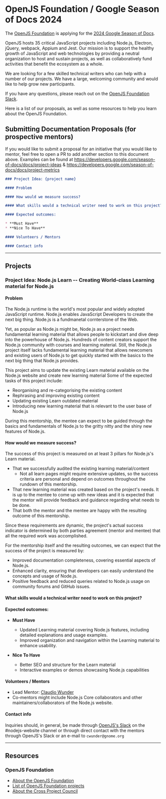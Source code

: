 # OpenJS Foundation / Google Season of Docs 2024

The [OpenJS Foundation](https://openjsf.org) is applying for the [2024 Google Season of Docs](https://developers.google.com/season-of-docs).

OpenJS hosts 35 critical JavaScript projects including Node.js, Electron, jQuery, webpack, Appium and Jest. 
Our mission is to support the healthy growth of JavaScript and web technologies by providing a neutral organization to host and sustain projects, as well as collaboratively fund activities that benefit the ecosystem as a whole.

We are looking for a few skilled technical writers who can help with a number of our projects. We have a large, welcoming community and would like to help grow new participants.

If you have any questions, please reach out on the [OpenJS Foundation Slack](https://slack.openjsf.org).

Here is a list of our proposals, as well as some resources to help you learn about the OpenJS Foundation.


## Submitting Documentation Proposals (for prospective mentors)

If you would like to submit a proposal for an initiative that you would like to mentor, feel free to open a PR to add another section to this document above. Examples can be found at https://developers.google.com/season-of-docs/docs/project-ideas & https://developers.google.com/season-of-docs/docs/project-metrics

```md
### Project Idea: {project name}

#### Problem

#### How would we measure success?

#### What skills would a technical writer need to work on this project?

#### Expected outcomes:

* **Must Have**
* **Nice To Have**

#### Volunteers / Mentors

#### Contact info

```

---

## Projects

### Project Idea: Node.js Learn -- Creating World-class Learning material for Node.js

#### Problem

The Node.js runtime is the world's most popular and widely adopted JavaScript runtime.
Node.js enables JavaScript Developers to create the next big thing. Node.js is a fundmanetal cornterstone of the Web.

Yet, as popular as Node.js might be, Node.js as a project needs fundamental learning material that allows people to kickstart and dive deep
into the powerhouse of Node.js. Hundreds of content creators support the Node.js community with courses and learning material.
Still, the Node.js project itself lacks fundamental learning material that allows newcomers and existing users of
Node.js to get quickly started with the basics to the next big thing that Node.js provides.

This project aims to update the existing Learn material available on the Node.js website and create new learning material
Some of the expected tasks of this project include:

- Reorganising and re-categorising the existing content
- Rephrasing and improving existing content
- Updating existing Learn outdated material
- Introducing new learning material that is relevant to the user base of Node.js

During this mentorship, the mentee can expect to be guided through the basics and fundamentals of Node.js to the gritty nitty
and the shiny new features of Node.js.

#### How would we measure success?

The success of this project is measured on at least 3 pillars for Node.js's Learn material.

- That we successfully audited the existing learning material/content
  - Not all learn pages might require extensive updates, so the success criteria are personal and depend on outcomes
    throughout the rundown of this mentorship.
- That new learning material was created based on the project's needs. It is up to the mentee to come up with new ideas
  and it is expected that the mentor will provide feedback and guidance regarding what needs to be done.
- That both the mentor and the mentee are happy with the resulting outcome of this mentorship.

Since these requirements are dynamic, the project's actual success indicator is determined by both parties
agreement (mentor and mentee) that all the required work was accomplished.

For the mentorship itself and the resulting outcomes, we can expect that the success of the project is measured by:

- Improved documentation completeness, covering essential aspects of Node.js.
- Enhanced clarity, ensuring that developers can easily understand the concepts and usage of Node.js.
- Positive feedback and reduced queries related to Node.js usage on community forums and GitHub issues.

#### What skills would a technical writer need to work on this project?

#### Expected outcomes:

* **Must Have**
  - Updated Learning material covering Node.js features, including detailed explanations and usage examples.
  - Improved organization and navigation within the Learning material to enhance usability.

* **Nice To Have**
  - Better SEO and structure for the Learn material
  - Interactive examples or demos showcasing Node.js capabilities

#### Volunteers / Mentors

- Lead Mentor: [Claudio Wunder](https://github.com/ovflowd)
- Co-mentors might include Node.js Core collaborators and other maintainers/collaborators of the Node.js website.

#### Contact info

Inquiries should, in general, be made through [OpenJS's Slack](https://openjsf.org/collaboration) on the #nodejs-website channel
or through direct contact with the mentors through OpenJS's Slack or an e-mail to `cwunder@gnome.org`

---

## Resources

### OpenJS Foundation 

- [About the OpenJS Foundation](https://openjsf.org)
- [List of OpenJS Foundation projects](https://openjsf.org/projects/)
- [About the Cross Project Council](https://github.com/openjs-foundation/cross-project-council)
